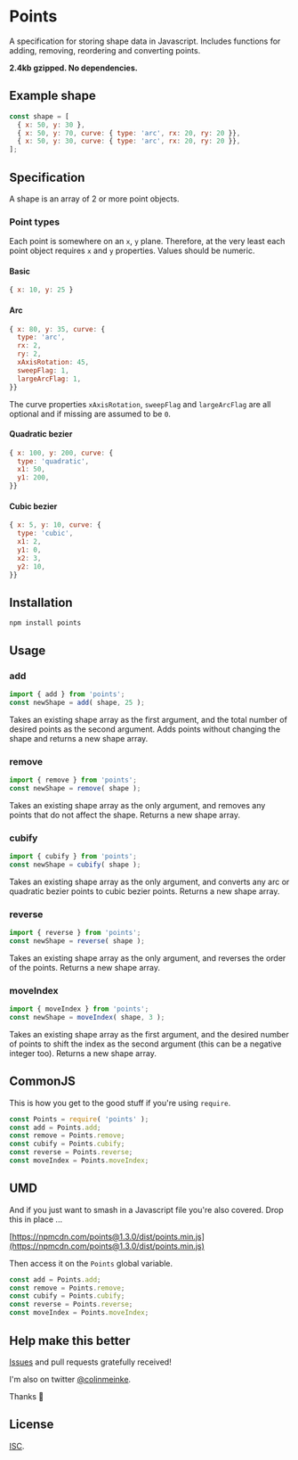# Points

A specification for storing shape data in Javascript. Includes
functions for adding, removing, reordering and converting
points.

**2.4kb gzipped. No dependencies.**

## Example shape

```js
const shape = [
  { x: 50, y: 30 },
  { x: 50, y: 70, curve: { type: 'arc', rx: 20, ry: 20 }},
  { x: 50, y: 30, curve: { type: 'arc', rx: 20, ry: 20 }},
];
```

## Specification

A shape is an array of 2 or more point objects.

### Point types

Each point is somewhere on an `x`, `y` plane. Therefore, at
the very least each point object requires `x` and `y`
properties. Values should be numeric.

#### Basic

```js
{ x: 10, y: 25 }
```

#### Arc

```js
{ x: 80, y: 35, curve: {
  type: 'arc',
  rx: 2,
  ry: 2,
  xAxisRotation: 45,
  sweepFlag: 1,
  largeArcFlag: 1,
}}
```

The curve properties `xAxisRotation`, `sweepFlag` and
`largeArcFlag` are all optional and if missing are assumed to
be `0`.

#### Quadratic bezier

```js
{ x: 100, y: 200, curve: {
  type: 'quadratic',
  x1: 50,
  y1: 200,
}}
```

#### Cubic bezier

```js
{ x: 5, y: 10, curve: {
  type: 'cubic',
  x1: 2,
  y1: 0,
  x2: 3,
  y2: 10,
}}
```

## Installation

```
npm install points
```

## Usage

### add

```js
import { add } from 'points';
const newShape = add( shape, 25 );
```

Takes an existing shape array as the first argument, and the
total number of desired points as the second argument. Adds
points without changing the shape and returns a new shape
array.

### remove

```js
import { remove } from 'points';
const newShape = remove( shape );
```

Takes an existing shape array as the only argument, and
removes any points that do not affect the shape. Returns a
new shape array.

### cubify

```js
import { cubify } from 'points';
const newShape = cubify( shape );
```

Takes an existing shape array as the only argument, and
converts any arc or quadratic bezier points to cubic bezier
points. Returns a new shape array.

### reverse

```js
import { reverse } from 'points';
const newShape = reverse( shape );
```

Takes an existing shape array as the only argument, and
reverses the order of the points. Returns a new shape array.

### moveIndex

```js
import { moveIndex } from 'points';
const newShape = moveIndex( shape, 3 );
```

Takes an existing shape array as the first argument, and the
desired number of points to shift the index as the second
argument (this can be a negative integer too). Returns a new
shape array.

## CommonJS

This is how you get to the good stuff if you're using
`require`.

```js
const Points = require( 'points' );
const add = Points.add;
const remove = Points.remove;
const cubify = Points.cubify;
const reverse = Points.reverse;
const moveIndex = Points.moveIndex;
```

## UMD

And if you just want to smash in a Javascript file you're
also covered. Drop this in place ...

[https://npmcdn.com/points@1.3.0/dist/points.min.js](https://npmcdn.com/points@1.3.0/dist/points.min.js)

Then access it on the `Points` global variable.

```js
const add = Points.add;
const remove = Points.remove;
const cubify = Points.cubify;
const reverse = Points.reverse;
const moveIndex = Points.moveIndex;
```

## Help make this better

[Issues](https://github.com/colinmeinke/points/issues/new)
and pull requests gratefully received!

I'm also on twitter [@colinmeinke](https://twitter.com/colinmeinke).

Thanks :star2:

## License

[ISC](./LICENSE.md).
